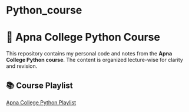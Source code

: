 # Python_course
# 🐍 Apna College Python Course

This repository contains my personal code and notes from the **Apna College Python course**. The content is organized lecture-wise for clarity and revision.

## 📚 Course Playlist
[Apna College Python Playlist](https://www.youtube.com/playlist?list=PLfqMhTWNBTe0b2nM6JHVCnAkhQRGiZMSJ)



